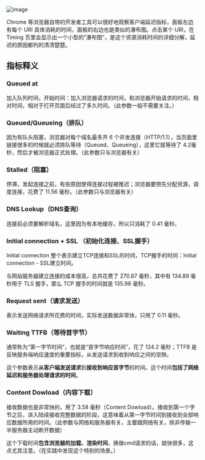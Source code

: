 ![image](https://github.com/user-attachments/assets/732d850c-8e92-44dc-b89c-1f865e0488f6)

Chrome 等浏览器自带的开发者工具可以很好地观察客户端延迟指标，面板左边有每个 URI 具体消耗的时间，面板的右边也是类似的瀑布图。点击某个 URI，在 Timing 页里会显示出一个小型的“瀑布图”，是这个资源消耗时间的详细分解，延迟的原因都列的清清楚楚。

## 指标释义
### Queued at
加入队列时间，开始时间：加入浏览器请求的时间，和浏览器开始请求的时间，相对时间，相对于打开页面后经过了多久时间。（此参数一般不需要关注。）

### Queued/Queueing（排队）
因为有队头阻塞，浏览器对每个域名最多开 6 个并发连接（HTTP/1.1），当页面里链接很多的时候就必须排队等待（Queued、Queueing），这里它就等待了 4.2毫秒，然后才被浏览器正式处理。（此参数只与浏览器有关）

### Stalled（阻塞）
停滞，发起连接之前，有些原因使得连接过程被推迟；浏览器要预先分配资源，调度连接，花费了 11.56 毫秒。（此参数只与浏览器有关）

### DNS Lookup（DNS查询）
连接前必须要解析域名，这里因为有本地缓存，所以只消耗了 0.41 毫秒。

### Initial connection + SSL （初始化连接、SSL握手）
Initial connection 整个表示建立TCP连接和SSL的时间，TCP握手的时间：Initial connection - SSL建立时间。

与网站服务器建立连接的成本很高，总共花费了 270.87 毫秒，其中有 134.89 毫秒用于 TLS 握手，那么 TCP 握手的时间就是 135.98 毫秒。

### Request sent（请求发送）
表示发送网络请求所花费的时间，实际发送数据非常快，只用了 0.11 毫秒。

### Waiting TTFB（等待首字节）
通常称为“第一字节时间”，也就是“首字节响应时间”，花了 124.2 毫秒；TTFB 是反映服务端响应速度的重要指标，从发送请求到收到响应之间的空隙。

这个参数表示**从客户端发送请求**到**接收到响应首字节**的时间。这个时间**包括了网络延迟和服务器处理请求的时间**。

### Content Dowload（内容下载）
接收数据也是非常快的，用了 3.58 毫秒（Content Dowload）。接收到第一个字节之后，进入陆续接收完整数据的阶段，这意味着从第一字节时间到接收到全部响应数据所用的时间。（此参数与网络和服务器有关，主要跟网络有关，除非传输一半服务器主动断开数据）

这个下载时间**包含浏览器的加载、渲染时间**，换做cmd请求的话，就快很多，这点尤其注意。（在实践中发现这个特别的场景。）




